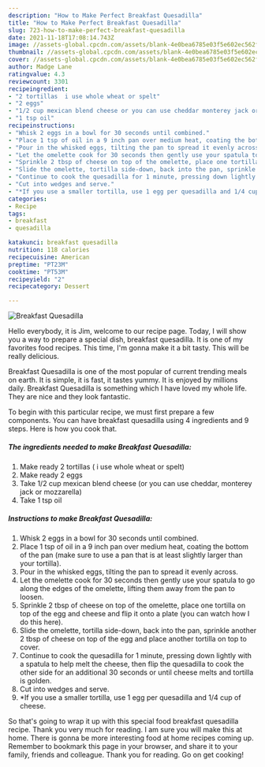 ```yaml
---
description: "How to Make Perfect Breakfast Quesadilla"
title: "How to Make Perfect Breakfast Quesadilla"
slug: 723-how-to-make-perfect-breakfast-quesadilla
date: 2021-11-18T17:08:14.743Z
image: //assets-global.cpcdn.com/assets/blank-4e0bea6785e03f5e602ec562f230caae08da540cada707380b4fe1bbebba43da.png
thumbnail: //assets-global.cpcdn.com/assets/blank-4e0bea6785e03f5e602ec562f230caae08da540cada707380b4fe1bbebba43da.png
cover: //assets-global.cpcdn.com/assets/blank-4e0bea6785e03f5e602ec562f230caae08da540cada707380b4fe1bbebba43da.png
author: Madge Lane
ratingvalue: 4.3
reviewcount: 3301
recipeingredient:
- "2 tortillas  i use whole wheat or spelt"
- "2 eggs"
- "1/2 cup mexican blend cheese or you can use cheddar monterey jack or mozzarella"
- "1 tsp oil"
recipeinstructions:
- "Whisk 2 eggs in a bowl for 30 seconds until combined."
- "Place 1 tsp of oil in a 9 inch pan over medium heat, coating the bottom of the pan (make sure to use a pan that is at least slightly larger than your tortilla)."
- "Pour in the whisked eggs, tilting the pan to spread it evenly across."
- "Let the omelette cook for 30 seconds then gently use your spatula to go along the edges of the omelette, lifting them away from the pan to loosen."
- "Sprinkle 2 tbsp of cheese on top of the omelette, place one tortilla on top of the egg and cheese and flip it onto a plate (you can watch how I do this here)."
- "Slide the omelette, tortilla side-down, back into the pan, sprinkle another 2 tbsp of cheese on top of the egg and place another tortilla on top to cover."
- "Continue to cook the quesadilla for 1 minute, pressing down lightly with a spatula to help melt the cheese, then flip the quesadilla to cook the other side for an additional 30 seconds or until cheese melts and tortilla is golden."
- "Cut into wedges and serve."
- "*If you use a smaller tortilla, use 1 egg per quesadilla and 1/4 cup of cheese."
categories:
- Recipe
tags:
- breakfast
- quesadilla

katakunci: breakfast quesadilla 
nutrition: 118 calories
recipecuisine: American
preptime: "PT23M"
cooktime: "PT53M"
recipeyield: "2"
recipecategory: Dessert

---
```



![Breakfast Quesadilla](//assets-global.cpcdn.com/assets/blank-4e0bea6785e03f5e602ec562f230caae08da540cada707380b4fe1bbebba43da.png)

Hello everybody, it is Jim, welcome to our recipe page. Today, I will show you a way to prepare a special dish, breakfast quesadilla. It is one of my favorites food recipes. This time, I'm gonna make it a bit tasty. This will be really delicious.

Breakfast Quesadilla is one of the most popular of current trending meals on earth. It is simple, it is fast, it tastes yummy. It is enjoyed by millions daily. Breakfast Quesadilla is something which I have loved my whole life. They are nice and they look fantastic.




To begin with this particular recipe, we must first prepare a few components. You can have breakfast quesadilla using 4 ingredients and 9 steps. Here is how you cook that.

<!--inarticleads1-->

##### The ingredients needed to make Breakfast Quesadilla:

1. Make ready 2 tortillas ( i use whole wheat or spelt)
1. Make ready 2 eggs
1. Take 1/2 cup mexican blend cheese (or you can use cheddar, monterey jack or mozzarella)
1. Take 1 tsp oil




<!--inarticleads2-->

##### Instructions to make Breakfast Quesadilla:

1. Whisk 2 eggs in a bowl for 30 seconds until combined.
1. Place 1 tsp of oil in a 9 inch pan over medium heat, coating the bottom of the pan (make sure to use a pan that is at least slightly larger than your tortilla).
1. Pour in the whisked eggs, tilting the pan to spread it evenly across.
1. Let the omelette cook for 30 seconds then gently use your spatula to go along the edges of the omelette, lifting them away from the pan to loosen.
1. Sprinkle 2 tbsp of cheese on top of the omelette, place one tortilla on top of the egg and cheese and flip it onto a plate (you can watch how I do this here).
1. Slide the omelette, tortilla side-down, back into the pan, sprinkle another 2 tbsp of cheese on top of the egg and place another tortilla on top to cover.
1. Continue to cook the quesadilla for 1 minute, pressing down lightly with a spatula to help melt the cheese, then flip the quesadilla to cook the other side for an additional 30 seconds or until cheese melts and tortilla is golden.
1. Cut into wedges and serve.
1. *If you use a smaller tortilla, use 1 egg per quesadilla and 1/4 cup of cheese.




So that's going to wrap it up with this special food breakfast quesadilla recipe. Thank you very much for reading. I am sure you will make this at home. There is gonna be more interesting food at home recipes coming up. Remember to bookmark this page in your browser, and share it to your family, friends and colleague. Thank you for reading. Go on get cooking!
